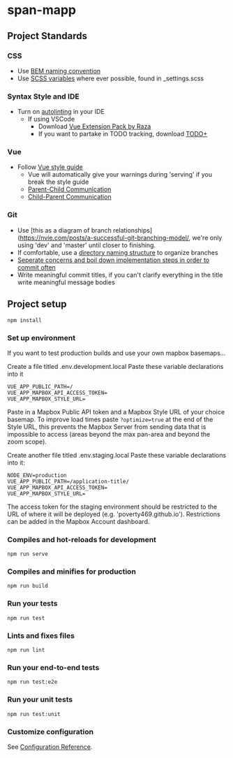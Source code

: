 # span-mapp

## Project Standards

### CSS

- Use [BEM naming convention](http://getbem.com/naming/)
- Use [SCSS variables](https://sass-lang.com/documentation/variables) where ever possible, found in \_settings.scss

### Syntax Style and IDE

- Turn on [autolinting](https://alligator.io/vuejs/eslint-vue-vetur/) in your IDE
  - If using VSCode
    - Download [Vue Extension Pack by Raza](https://marketplace.visualstudio.com/items?itemName=mubaidr.vuejs-extension-pack)
    - If you want to partake in TODO tracking, download [TODO+](https://marketplace.visualstudio.com/items?itemName=fabiospampinato.vscode-todo-plus)

### Vue

- Follow [Vue style guide](https://vuejs.org/v2/style-guide/)
  - Vue will automatically give your warnings during 'serving' if you break the style guide
  - [Parent-Child Communication](https://vuejs.org/v2/guide/components.html#Passing-Data-to-Child-Components-with-Props)
  - [Child-Parent Communication](https://vuejs.org/v2/guide/components.html#Listening-to-Child-Components-Events)

### Git

- Use [this as a diagram of branch relationships](https://nvie.com/posts/a-successful-git-branching-model/, we're only using 'dev' and 'master' until closer to finishing.
- If comfortable, use a [directory naming structure](https://coderwall.com/p/qkofma/a-caution-about-git-branch-names-with-s) to organize branches
- [Seperate concerns and boil down implementation steps in order to commit often](https://www.git-tower.com/learn/git/ebook/en/command-line/appendix/best-practices)
- Write meaningful commit titles, if you can't clarify everything in the title write meaningful message bodies

## Project setup

```
npm install
```

### Set up environment

If you want to test production builds and use your own mapbox basemaps...

Create a file titled .env.development.local
Paste these variable declarations into it

```
VUE_APP_PUBLIC_PATH=/
VUE_APP_MAPBOX_API_ACCESS_TOKEN=
VUE_APP_MAPBOX_STYLE_URL=
```

Paste in a Mapbox Public API token and a Mapbox Style URL of your choice basemap.
To improve load times paste `?optimize=true` at the end of the Style URL, this prevents the Mapbox Server from sending
data that is impossible to access (areas beyond the max pan-area and beyond the zoom scope).

Create another file titled .env.staging.local
Paste these variable declarations into it:

```
NODE_ENV=production
VUE_APP_PUBLIC_PATH=/application-title/
VUE_APP_MAPBOX_API_ACCESS_TOKEN=
VUE_APP_MAPBOX_STYLE_URL=
```

The access token for the staging environment should be restricted to the URL of where it will be deployed (e.g. 'poverty469.github.io').
Restrictions can be added in the Mapbox Account dashboard.

### Compiles and hot-reloads for development

```
npm run serve
```

### Compiles and minifies for production

```
npm run build
```

### Run your tests

```
npm run test
```

### Lints and fixes files

```
npm run lint
```

### Run your end-to-end tests

```
npm run test:e2e
```

### Run your unit tests

```
npm run test:unit
```

### Customize configuration

See [Configuration Reference](https://cli.vuejs.org/config/).
